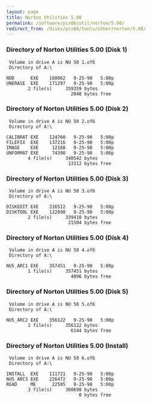 ```yaml
---
layout: page
title: Norton Utilities 5.00
permalink: /software/pcx86/util/norton/5.00/
redirect_from: /disks/pcx86/tools/other/norton/5.00/
---
```


### Directory of Norton Utilities 5.00 (Disk 1)

     Volume in drive A is NU 50 1.of6
     Directory of A:\

    NDD      EXE    188062   9-25-90   5:00p
    UNERASE  EXE    171297   9-25-90   5:00p
            2 file(s)     359359 bytes
                            2048 bytes free

### Directory of Norton Utilities 5.00 (Disk 2)

     Volume in drive A is NU 50 2.of6
     Directory of A:\

    CALIBRAT EXE    124760   9-25-90   5:00p
    FILEFIX  EXE    137216   9-25-90   5:00p
    IMAGE    EXE     12168   9-25-90   5:00p
    UNFORMAT EXE     74398   9-25-90   5:00p
            4 file(s)     348542 bytes
                           13312 bytes free

### Directory of Norton Utilities 5.00 (Disk 3)

     Volume in drive A is NU 50 3.of6
     Directory of A:\

    DISKEDIT EXE    216512   9-25-90   5:00p
    DISKTOOL EXE    122898   9-25-90   5:00p
            2 file(s)     339410 bytes
                           21504 bytes free

### Directory of Norton Utilities 5.00 (Disk 4)

     Volume in drive A is NU 50 4.of6
     Directory of A:\

    NU5_ARC1 EXE    357451   9-25-90   5:00p
            1 file(s)     357451 bytes
                            4096 bytes free

### Directory of Norton Utilities 5.00 (Disk 5)

     Volume in drive A is NU 50 5.of6
     Directory of A:\

    NU5_ARC2 EXE    356122   9-25-90   5:00p
            1 file(s)     356122 bytes
                            6144 bytes free

### Directory of Norton Utilities 5.00 (Install)

     Volume in drive A is NU 50 6.of6
     Directory of A:\

    INSTALL  EXE    111721   9-25-90   5:00p
    NU5_ARC3 EXE    226472   9-25-90   5:00p
    READ     ME      22505   9-25-90   5:00p
            3 file(s)     360698 bytes
                               0 bytes free


